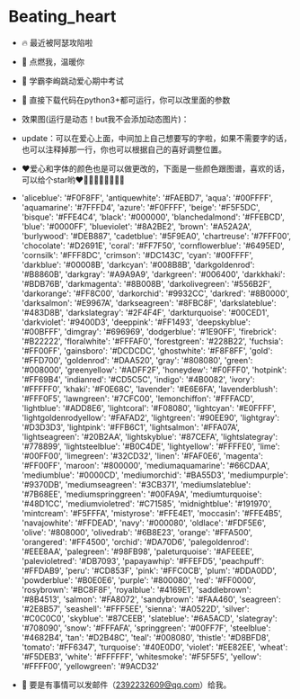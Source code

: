 # Beating_heart
- 🔥 最近被阿瑟攻陷啦
- 👀 点燃我，温暖你
- 🎈 学霸李峋跳动爱心期中考试
- 🍟 直接下载代码在python3+都可运行，你可以改里面的参数
- 效果图(运行是动态！but我不会添加动态图片)：
- update：可以在爱心上面，中间加上自己想要写的字啦，如果不需要字的话，也可以注释掉那一行，你也可以根据自己的喜好调整位置。

- ❤爱心和字体的颜色也是可以做更改的，下面是一些颜色跟图谱，喜欢的话，可以给个star哟❤🧡💛💚💙💜🤎🖤🤍
- 'aliceblue':            '#F0F8FF',
  'antiquewhite':         '#FAEBD7',
  'aqua':                 '#00FFFF',
  'aquamarine':           '#7FFFD4',
  'azure':                '#F0FFFF',
  'beige':                '#F5F5DC',
  'bisque':               '#FFE4C4',
  'black':                '#000000',
  'blanchedalmond':       '#FFEBCD',
  'blue':                 '#0000FF',
  'blueviolet':           '#8A2BE2',
  'brown':                '#A52A2A',
  'burlywood':            '#DEB887',
  'cadetblue':            '#5F9EA0',
  'chartreuse':           '#7FFF00',
  'chocolate':            '#D2691E',
  'coral':                '#FF7F50',
  'cornflowerblue':       '#6495ED',
  'cornsilk':             '#FFF8DC',
  'crimson':              '#DC143C',
  'cyan':                 '#00FFFF',
  'darkblue':             '#00008B',
  'darkcyan':             '#008B8B',
  'darkgoldenrod':        '#B8860B',
  'darkgray':             '#A9A9A9',
  'darkgreen':            '#006400',
  'darkkhaki':            '#BDB76B',
  'darkmagenta':          '#8B008B',
  'darkolivegreen':       '#556B2F',
  'darkorange':           '#FF8C00',
  'darkorchid':           '#9932CC',
  'darkred':              '#8B0000',
  'darksalmon':           '#E9967A',
  'darkseagreen':         '#8FBC8F',
  'darkslateblue':        '#483D8B',
  'darkslategray':        '#2F4F4F',
  'darkturquoise':        '#00CED1',
  'darkviolet':           '#9400D3',
  'deeppink':             '#FF1493',
  'deepskyblue':          '#00BFFF',
  'dimgray':              '#696969',
  'dodgerblue':           '#1E90FF',
  'firebrick':            '#B22222',
  'floralwhite':          '#FFFAF0',
  'forestgreen':          '#228B22',
  'fuchsia':              '#FF00FF',
  'gainsboro':            '#DCDCDC',
  'ghostwhite':           '#F8F8FF',
  'gold':                 '#FFD700',
  'goldenrod':            '#DAA520',
  'gray':                 '#808080',
  'green':                '#008000',
  'greenyellow':          '#ADFF2F',
  'honeydew':             '#F0FFF0',
  'hotpink':              '#FF69B4',
  'indianred':            '#CD5C5C',
  'indigo':               '#4B0082',
  'ivory':                '#FFFFF0',
  'khaki':                '#F0E68C',
  'lavender':             '#E6E6FA',
  'lavenderblush':        '#FFF0F5',
  'lawngreen':            '#7CFC00',
  'lemonchiffon':         '#FFFACD',
  'lightblue':            '#ADD8E6',
  'lightcoral':           '#F08080',
  'lightcyan':            '#E0FFFF',
  'lightgoldenrodyellow': '#FAFAD2',
  'lightgreen':           '#90EE90',
  'lightgray':            '#D3D3D3',
  'lightpink':            '#FFB6C1',
  'lightsalmon':          '#FFA07A',
  'lightseagreen':        '#20B2AA',
  'lightskyblue':         '#87CEFA',
  'lightslategray':       '#778899',
  'lightsteelblue':       '#B0C4DE',
  'lightyellow':          '#FFFFE0',
  'lime':                 '#00FF00',
  'limegreen':            '#32CD32',
  'linen':                '#FAF0E6',
  'magenta':              '#FF00FF',
  'maroon':               '#800000',
  'mediumaquamarine':     '#66CDAA',
  'mediumblue':           '#0000CD',
  'mediumorchid':         '#BA55D3',
  'mediumpurple':         '#9370DB',
  'mediumseagreen':       '#3CB371',
  'mediumslateblue':      '#7B68EE',
  'mediumspringgreen':    '#00FA9A',
  'mediumturquoise':      '#48D1CC',
  'mediumvioletred':      '#C71585',
  'midnightblue':         '#191970',
  'mintcream':            '#F5FFFA',
  'mistyrose':            '#FFE4E1',
  'moccasin':             '#FFE4B5',
  'navajowhite':          '#FFDEAD',
  'navy':                 '#000080',
  'oldlace':              '#FDF5E6',
  'olive':                '#808000',
  'olivedrab':            '#6B8E23',
  'orange':               '#FFA500',
  'orangered':            '#FF4500',
  'orchid':               '#DA70D6',
  'palegoldenrod':        '#EEE8AA',
  'palegreen':            '#98FB98',
  'paleturquoise':        '#AFEEEE',
  'palevioletred':        '#DB7093',
  'papayawhip':           '#FFEFD5',
  'peachpuff':            '#FFDAB9',
  'peru':                 '#CD853F',
  'pink':                 '#FFC0CB',
  'plum':                 '#DDA0DD',
  'powderblue':           '#B0E0E6',
  'purple':               '#800080',
  'red':                  '#FF0000',
  'rosybrown':            '#BC8F8F',
  'royalblue':            '#4169E1',
  'saddlebrown':          '#8B4513',
  'salmon':               '#FA8072',
  'sandybrown':           '#FAA460',
  'seagreen':             '#2E8B57',
  'seashell':             '#FFF5EE',
  'sienna':               '#A0522D',
  'silver':               '#C0C0C0',
  'skyblue':              '#87CEEB',
  'slateblue':            '#6A5ACD',
  'slategray':            '#708090',
  'snow':                 '#FFFAFA',
  'springgreen':          '#00FF7F',
  'steelblue':            '#4682B4',
  'tan':                  '#D2B48C',
  'teal':                 '#008080',
  'thistle':              '#D8BFD8',
  'tomato':               '#FF6347',
  'turquoise':            '#40E0D0',
  'violet':               '#EE82EE',
  'wheat':                '#F5DEB3',
  'white':                '#FFFFFF',
  'whitesmoke':           '#F5F5F5',
  'yellow':               '#FFFF00',
  'yellowgreen':          '#9ACD32'



- 🍕 要是有事情可以发邮件（2392232609@qq.com）给我。
